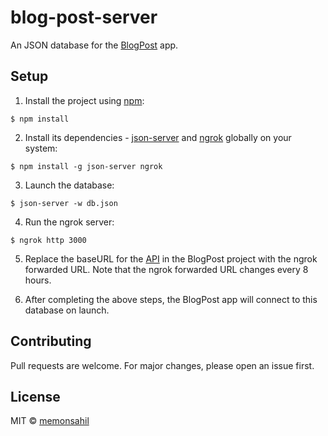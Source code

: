 # blog-post-server

An JSON database for the [BlogPost](https://github.com/memonsahil/BlogPost) app.

## Setup

1. Install the project using [npm](https://www.npmjs.com/get-npm):
````
$ npm install
````

2. Install its dependencies - [json-server](https://github.com/typicode/json-server) and [ngrok](https://github.com/bubenshchykov/ngrok) globally on your system:
````
$ npm install -g json-server ngrok
````

3. Launch the database:
````
$ json-server -w db.json
````

4. Run the ngrok server:
````
$ ngrok http 3000
````

5. Replace the baseURL for the [API](https://github.com/memonsahil/BlogPost/blob/master/src/api/jsonServer.js) in the BlogPost project with the ngrok forwarded URL. Note that the ngrok forwarded URL changes every 8 hours.

6. After completing the above steps, the BlogPost app will connect to this database on launch.

## Contributing
Pull requests are welcome. For major changes, please open an issue first.

## License
MIT &copy; [memonsahil](https://github.com/memonsahil)
